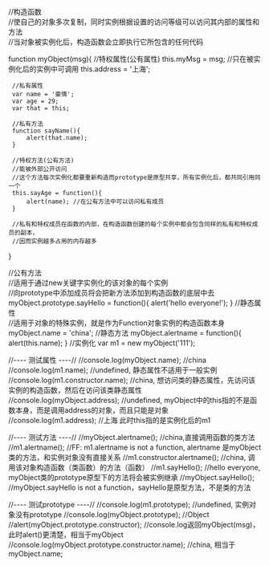  //构造函数    
 //使自己的对象多次复制，同时实例根据设置的访问等级可以访问其内部的属性和方法   
 //当对象被实例化后，构造函数会立即执行它所包含的任何代码  
 
 
 function myObject(msg){
     //特权属性(公有属性)
     this.myMsg = msg; //只在被实例化后的实例中可调用
     this.address = '上海';
     
     //私有属性
     var name = '豪情';
     var age = 29;
     var that = this;
     
     //私有方法
     function sayName(){
         alert(that.name);
     }
     
     //特权方法(公有方法)  
     //能被外部公开访问   
     //这个方法每次实例化都要重新构造而prototype是原型共享，所有实例化后，都共同引用同一个  
     this.sayAge = function(){
         alert(name); //在公有方法中可以访问私有成员
     }
     
     //私有和特权成员在函数的内部，在构造函数创建的每个实例中都会包含同样的私有和特权成员的副本，  
     //因而实例越多占用的内存越多 
 }
  
 //公有方法   
 //适用于通过new关键字实例化的该对象的每个实例   
 //向prototype中添加成员将会把新方法添加到构造函数的底层中去  
 myObject.prototype.sayHello = function(){
     alert('hello everyone!');
 }
 //静态属性    
 //适用于对象的特殊实例，就是作为Function对象实例的构造函数本身   
 myObject.name = 'china';
 //静态方法
 myObject.alertname = function(){
     alert(this.name);
 }
 //实例化
 var m1 = new myObject('111');
 
 //---- 测试属性 ----//
 //console.log(myObject.name); //china
 //console.log(m1.name); //undefined, 静态属性不适用于一般实例  
 //console.log(m1.constructor.name); //china, 想访问类的静态属性，先访问该实例的构造函数，然后在访问该类静态属性  
 //console.log(myObject.address); //undefined, myObject中的this指的不是函数本身，而是调用address的对象，而且只能是对象  
 //console.log(m1.address); //上海 此时this指的是实例化后的m1
 
 
 //---- 测试方法 ----//
 //myObject.alertname(); //china,直接调用函数的类方法
 //m1.alertname(); //FF: m1.alertname is not a function, alertname 是myObject类的方法，和实例对象没有直接关系
 //m1.constructor.alertname(); //china, 调用该对象构造函数（类函数）的方法（函数）
 //m1.sayHello(); //hello everyone, myObject类的prototype原型下的方法将会被实例继承
 //myObject.sayHello(); //myObject.sayHello is not a function，sayHello是原型方法，不是类的方法
 
 
 //---- 测试prototype ----//
 //console.log(m1.prototype); //undefined, 实例对象没有prototype
 //console.log(myObject.prototype); //Object 
 //alert(myObject.prototype.constructor); //console.log返回myObject(msg)，此时alert()更清楚，相当于myObject
 //console.log(myObject.prototype.constructor.name); //china, 相当于myObject.name;
